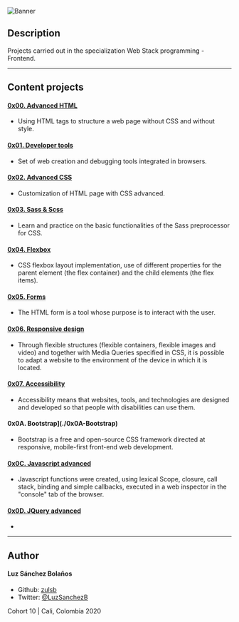 ![Banner](https://user-images.githubusercontent.com/7723544/90972326-bb547080-e4dd-11ea-8aff-f43120c31646.gif)

## Description

Projects carried out in the specialization Web Stack programming - Frontend.

---

## Content projects
#### [0x00. Advanced HTML](./0x00-html_advanced)
* Using HTML tags to structure a web page without CSS and without style.
#### [0x01. Developer tools](./0x01-developer_tools)
* Set of web creation and debugging tools integrated in browsers.
#### [0x02. Advanced CSS](./0x02-CSS_advanced)
* Customization of HTML page with CSS advanced.
#### [0x03. Sass & Scss](./0x03-sass_scss)
* Learn and practice on the basic functionalities of the Sass preprocessor for CSS.
#### [0x04. Flexbox](./0x04-flexbox)
* CSS flexbox layout implementation, use of different properties for the parent element (the flex container) and the child elements (the flex items).
#### [0x05. Forms](./0x05-form)
* The HTML form is a tool whose purpose is to interact with the user.
#### [0x06. Responsive design](./0x06-responsive_design)
* Through flexible structures (flexible containers, flexible images and video) and together with Media Queries specified in CSS, it is possible to adapt a website to the environment of the device in which it is located.
#### [0x07. Accessibility](./0x07-accessibility)
* Accessibility means that websites, tools, and technologies are designed and developed so that people with disabilities can use them.
#### 0x0A. Bootstrap](./0x0A-Bootstrap)
* Bootstrap is a free and open-source CSS framework directed at responsive, mobile-first front-end web development.
#### [0x0C. Javascript advanced](./0x0C-Javascript_advanced)
* Javascript functions were created, using lexical Scope, closure, call stack, binding and simple callbacks, executed in a web inspector in the "console" tab of the browser.
#### [0x0D. JQuery advanced](./0x0D-JQuery_advanced)
* 
---

## Author
#### Luz Sánchez Bolaños
- Github: [zulsb](https://github.com/zulsb)
- Twitter: [@LuzSanchezB](https://twitter.com/LuzSanchezB)

Cohort 10 | Cali, Colombia 2020
